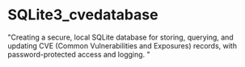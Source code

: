 # SQLite3_cvedatabase
"Creating a secure, local SQLite database for storing, querying, and updating CVE (Common Vulnerabilities and Exposures) records, with password-protected access and logging. "
